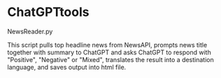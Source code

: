 # ChatGPTtools

NewsReader.py

This script pulls top headline news from NewsAPI, prompts news title together with summary to ChatGPT and asks ChatGPT to respond with "Positive", "Negative" or "Mixed", translates the result into a destination language, and saves output into html file. 
